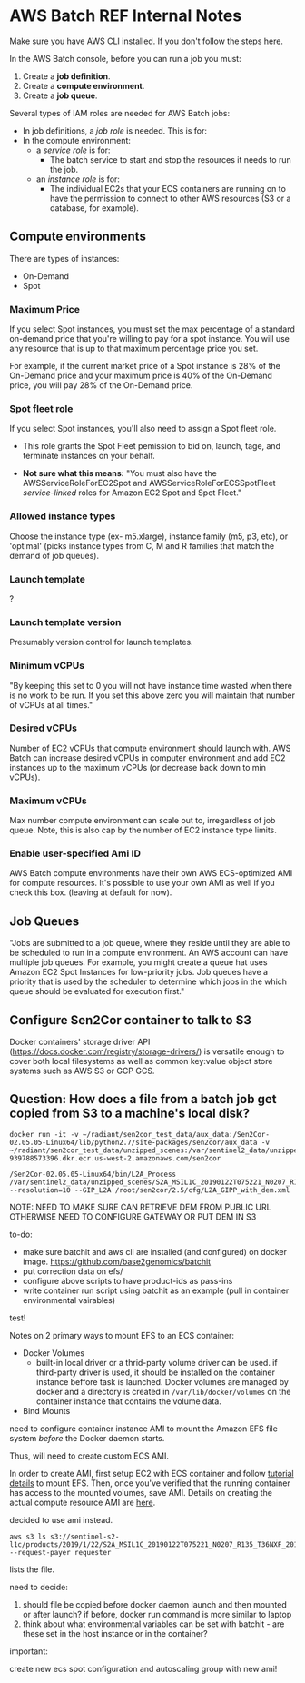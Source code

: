 # AWS Batch REF Internal Notes

Make sure you have AWS CLI installed. If you don't follow the steps [here](https://docs.aws.amazon.com/batch/latest/userguide/get-set-up-for-aws-batch.html).

In the AWS Batch console, before you can run a job you must:

1. Create a **job definition**.
2. Create a **compute environment**.
3. Create a **job queue**.


Several types of IAM roles are needed for AWS Batch jobs:

- In job definitions, a *job role* is needed. This is for:
- In the compute environment:
	+ a *service role* is for:
		* The batch service to start and stop the resources it needs to run the job.
	+ an *instance role* is for:
		- The individual EC2s that your ECS containers are running on to have the permission to connect to other AWS resources (S3 or a database, for example).


## Compute environments

There are types of instances:

- On-Demand
- Spot

### Maximum Price

If you select Spot instances, you must set the max percentage of a standard on-demand price that you're willing to pay for a spot instance. You will use any resource that is up to that maximum percentage price you set. 

For example, if the current market price of a Spot instance is 28% of the On-Demand price and your maximum price is 40% of the On-Demand price, you will pay 28% of the On-Demand price.

### Spot fleet role

If you select Spot instances, you'll also need to assign a Spot fleet role.

- This role grants the Spot Fleet pemission to bid on, launch, tage, and terminate instances on your behalf.

- **Not sure what this means:** "You must also have the AWSServiceRoleForEC2Spot and AWSServiceRoleForECSSpotFleet *service-linked* roles for Amazon EC2 Spot and Spot Fleet."

### Allowed instance types

 
Choose the instance type (ex- m5.xlarge), instance family (m5, p3, etc), or 'optimal' (picks instance types from C, M and R families that match the demand of job queues).

### Launch template

?

### Launch template version

  
Presumably version control for launch templates.


### Minimum vCPUs


"By keeping this set to 0 you will not have instance time wasted when there is no work to be run. If you set this above zero you will maintain that number of vCPUs at all times."


### Desired vCPUs 

Number of EC2 vCPUs that compute environment should launch with. AWS Batch can increase desired vCPUs in computer environment and add EC2 instances up to the maximum vCPUs (or decrease back down to min vCPUs).

### Maximum vCPUs


Max number compute environment can scale out to, irregardless of job queue. Note, this is also cap by the number of EC2 instance type limits. 

### Enable user-specified Ami ID
AWS Batch compute environments have their own AWS ECS-optimized AMI for compute resources. It's possible to use your own AMI as well if you check this box. (leaving at default for now).


## Job Queues

"Jobs are submitted to a job queue, where they reside until they are able to be scheduled to run in a compute environment. An AWS account can have multiple job queues. For example, you might create a queue hat uses Amazon EC2 Spot Instances for low-priority jobs. Job queues have a priority that is used by the scheduler to determine which jobs in the which queue should be evaluated for execution first."


## Configure Sen2Cor container to talk to S3

Docker containers' storage driver API (https://docs.docker.com/registry/storage-drivers/) is versatile enough to cover both local filesystems as well as common key:value object store systems such as AWS S3 or GCP GCS. 



## Question: How does a file from a batch job get copied from S3 to a machine's local disk?

```
docker run -it -v ~/radiant/sen2cor_test_data/aux_data:/Sen2Cor-02.05.05-Linux64/lib/python2.7/site-packages/sen2cor/aux_data -v ~/radiant/sen2cor_test_data/unzipped_scenes:/var/sentinel2_data/unzipped_scenes 939788573396.dkr.ecr.us-west-2.amazonaws.com/sen2cor
```


```
/Sen2Cor-02.05.05-Linux64/bin/L2A_Process /var/sentinel2_data/unzipped_scenes/S2A_MSIL1C_20190122T075221_N0207_R135_T36NXF_20190122T091707.SAFE --resolution=10 --GIP_L2A /root/sen2cor/2.5/cfg/L2A_GIPP_with_dem.xml
```


NOTE: NEED TO MAKE SURE CAN RETRIEVE DEM FROM PUBLIC URL OTHERWISE NEED TO CONFIGURE GATEWAY OR PUT DEM IN S3


to-do:

- make sure batchit and aws cli are installed (and configured) on docker image. https://github.com/base2genomics/batchit
- put correction data on efs/
- configure above scripts to have product-ids as pass-ins
- write container run script using batchit as an example (pull in container environmental vairables)

test!

Notes on 2 primary ways to mount EFS to an ECS container:

- Docker Volumes
	+ built-in local driver or a thrid-party volume driver can be used. if third-party driver is used, it should be installed on the container instance beffore task is launched. Docker volumes are managed by docker and a directory is created in `/var/lib/docker/volumes` on the container instance that contains the volume data.
- Bind Mounts

need to configure container instance AMI to mount the Amazon EFS file system *before* the Docker daemon starts. 

Thus, will need to create custom ECS AMI. 

In order to create AMI, first setup EC2 with ECS container and follow [tutorial details](https://docs.aws.amazon.com/AmazonECS/latest/developerguide/launch_container_instance.html) to mount EFS. Then, once you've verified that the running container has access to the mounted volumes, save AMI. Details on creating the actual compute resource AMI are [here](https://docs.aws.amazon.com/batch/latest/userguide/create-batch-ami.html).

decided to use ami instead.
```
aws s3 ls s3://sentinel-s2-l1c/products/2019/1/22/S2A_MSIL1C_20190122T075221_N0207_R135_T36NXF_20190122T091707 --request-payer requester
```
lists the file.

need to decide:

1. should file be copied before docker daemon launch and then mounted or after launch? if before, docker run command is more similar to laptop
2. think about what environmental variables can be set with batchit - are these set in the host instance or in the container?


important:

create new ecs spot configuration and autoscaling group with new ami!